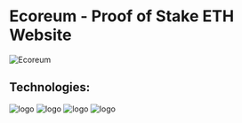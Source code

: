 # Ecoreum - Proof of Stake ETH Website

![Ecoreum](https://i.ibb.co/tLbBhR5/main.png)

## Technologies: 

![logo](https://i.ibb.co/PZ9xQ7x/logo-with-shadow.png) ![logo](https://i.ibb.co/PGF1PpZ/Post-CSS-Logo-svg.png) ![logo](https://i.ibb.co/8gtKpWB/React.webp) ![logo](https://i.ibb.co/BPYMT9W/Tailwind-CSS-Logo-svg.png)









